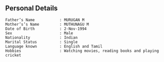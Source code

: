 ## **Personal Details**

    Father’s Name           : MURUGAN M
    Mother’s’s Name         : MUTHUNAGU M
    Date of Birth           : 2-Nov-1994
    Sex                     : Male
    Nationality             : Indian
    Marital Status          : Single
    Language known          : English and Tamil
    Hobbies                 : Watching movies, reading books and playing cricket